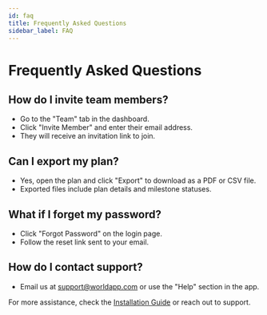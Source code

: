 ```yaml
---
id: faq
title: Frequently Asked Questions
sidebar_label: FAQ
---
```


# Frequently Asked Questions

## How do I invite team members?

- Go to the "Team" tab in the dashboard.
- Click "Invite Member" and enter their email address.
- They will receive an invitation link to join.

## Can I export my plan?

- Yes, open the plan and click "Export" to download as a PDF or CSV file.
- Exported files include plan details and milestone statuses.

## What if I forget my password?

- Click "Forgot Password" on the login page.
- Follow the reset link sent to your email.

## How do I contact support?

- Email us at [support@worldapp.com](mailto:support@worldapp.com) or use the "Help" section in the app.

For more assistance, check the [Installation Guide](#installation) or reach out to support.
